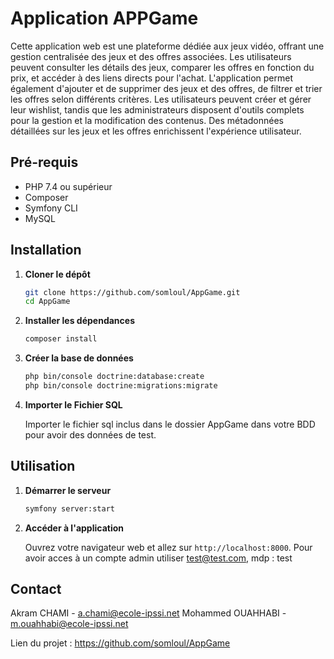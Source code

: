 # Application APPGame


Cette application web est une plateforme dédiée aux jeux vidéo, offrant une gestion centralisée des jeux et des offres associées. 
Les utilisateurs peuvent consulter les détails des jeux, comparer les offres en fonction du prix, et accéder à des liens directs pour l'achat. 
L'application permet également d'ajouter et de supprimer des jeux et des offres, de filtrer et trier les offres selon différents critères.
Les utilisateurs peuvent créer et gérer leur wishlist, tandis que les administrateurs disposent d'outils complets pour la gestion et la modification des contenus. 
Des métadonnées détaillées sur les jeux et les offres enrichissent l'expérience utilisateur.


## Pré-requis

- PHP 7.4 ou supérieur
- Composer
- Symfony CLI
- MySQL

## Installation

1. **Cloner le dépôt**

    ```sh
    git clone https://github.com/somloul/AppGame.git
    cd AppGame
    ```

2. **Installer les dépendances**

    ```sh
    composer install
    ```

5. **Créer la base de données**

    ```sh
    php bin/console doctrine:database:create
    php bin/console doctrine:migrations:migrate
    ```

6. **Importer le Fichier SQL**

   Importer le fichier sql inclus dans le dossier AppGame dans votre BDD pour avoir des données de test.

## Utilisation

1. **Démarrer le serveur**

    ```sh
    symfony server:start
    ```

2. **Accéder à l'application**

    Ouvrez votre navigateur web et allez sur `http://localhost:8000`.
    Pour avoir acces à un compte admin utiliser test@test.com, mdp : test

## Contact

Akram CHAMI - a.chami@ecole-ipssi.net
Mohammed OUAHHABI - m.ouahhabi@ecole-ipssi.net

Lien du projet : https://github.com/somloul/AppGame
